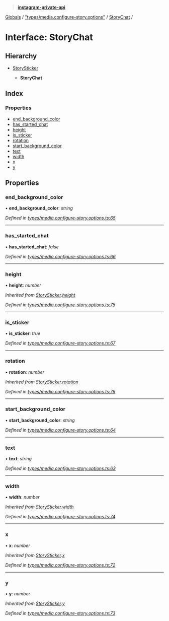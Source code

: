 > **[instagram-private-api](../README.md)**

[Globals](../README.md) / ["types/media.configure-story.options"](../modules/_types_media_configure_story_options_.md) / [StoryChat](_types_media_configure_story_options_.storychat.md) /

# Interface: StoryChat

## Hierarchy

* [StorySticker](_types_media_configure_story_options_.storysticker.md)

  * **StoryChat**

## Index

### Properties

* [end_background_color](_types_media_configure_story_options_.storychat.md#end_background_color)
* [has_started_chat](_types_media_configure_story_options_.storychat.md#has_started_chat)
* [height](_types_media_configure_story_options_.storychat.md#height)
* [is_sticker](_types_media_configure_story_options_.storychat.md#is_sticker)
* [rotation](_types_media_configure_story_options_.storychat.md#rotation)
* [start_background_color](_types_media_configure_story_options_.storychat.md#start_background_color)
* [text](_types_media_configure_story_options_.storychat.md#text)
* [width](_types_media_configure_story_options_.storychat.md#width)
* [x](_types_media_configure_story_options_.storychat.md#x)
* [y](_types_media_configure_story_options_.storychat.md#y)

## Properties

###  end_background_color

• **end_background_color**: *string*

*Defined in [types/media.configure-story.options.ts:65](https://github.com/dilame/instagram-private-api/blob/3e16058/src/types/media.configure-story.options.ts#L65)*

___

###  has_started_chat

• **has_started_chat**: *false*

*Defined in [types/media.configure-story.options.ts:66](https://github.com/dilame/instagram-private-api/blob/3e16058/src/types/media.configure-story.options.ts#L66)*

___

###  height

• **height**: *number*

*Inherited from [StorySticker](_types_media_configure_story_options_.storysticker.md).[height](_types_media_configure_story_options_.storysticker.md#height)*

*Defined in [types/media.configure-story.options.ts:75](https://github.com/dilame/instagram-private-api/blob/3e16058/src/types/media.configure-story.options.ts#L75)*

___

###  is_sticker

• **is_sticker**: *true*

*Defined in [types/media.configure-story.options.ts:67](https://github.com/dilame/instagram-private-api/blob/3e16058/src/types/media.configure-story.options.ts#L67)*

___

###  rotation

• **rotation**: *number*

*Inherited from [StorySticker](_types_media_configure_story_options_.storysticker.md).[rotation](_types_media_configure_story_options_.storysticker.md#rotation)*

*Defined in [types/media.configure-story.options.ts:76](https://github.com/dilame/instagram-private-api/blob/3e16058/src/types/media.configure-story.options.ts#L76)*

___

###  start_background_color

• **start_background_color**: *string*

*Defined in [types/media.configure-story.options.ts:64](https://github.com/dilame/instagram-private-api/blob/3e16058/src/types/media.configure-story.options.ts#L64)*

___

###  text

• **text**: *string*

*Defined in [types/media.configure-story.options.ts:63](https://github.com/dilame/instagram-private-api/blob/3e16058/src/types/media.configure-story.options.ts#L63)*

___

###  width

• **width**: *number*

*Inherited from [StorySticker](_types_media_configure_story_options_.storysticker.md).[width](_types_media_configure_story_options_.storysticker.md#width)*

*Defined in [types/media.configure-story.options.ts:74](https://github.com/dilame/instagram-private-api/blob/3e16058/src/types/media.configure-story.options.ts#L74)*

___

###  x

• **x**: *number*

*Inherited from [StorySticker](_types_media_configure_story_options_.storysticker.md).[x](_types_media_configure_story_options_.storysticker.md#x)*

*Defined in [types/media.configure-story.options.ts:72](https://github.com/dilame/instagram-private-api/blob/3e16058/src/types/media.configure-story.options.ts#L72)*

___

###  y

• **y**: *number*

*Inherited from [StorySticker](_types_media_configure_story_options_.storysticker.md).[y](_types_media_configure_story_options_.storysticker.md#y)*

*Defined in [types/media.configure-story.options.ts:73](https://github.com/dilame/instagram-private-api/blob/3e16058/src/types/media.configure-story.options.ts#L73)*